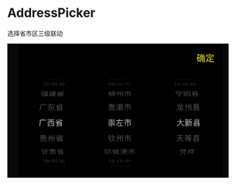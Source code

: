 # AddressPicker
选择省市区三级联动


![image](https://github.com/thmojiezuo/image/blob/master/addressCity.png?raw=true)
